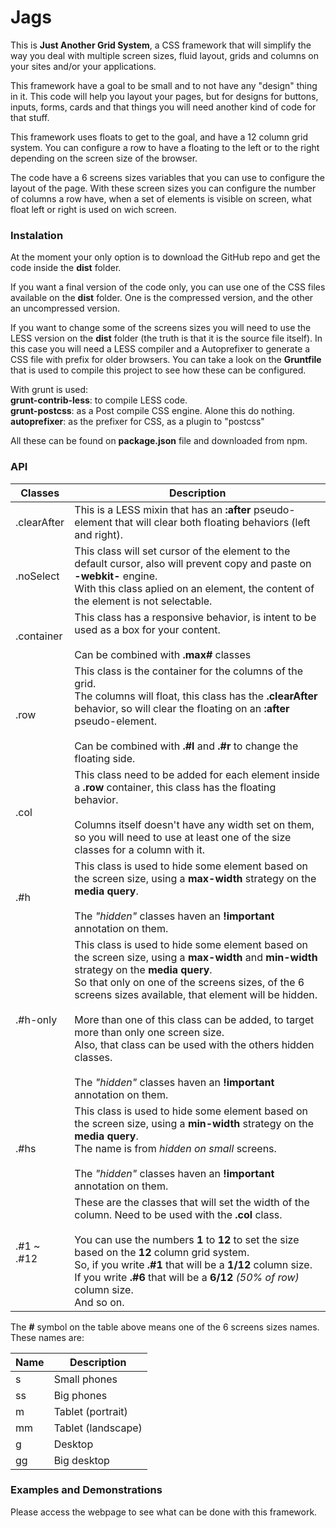# Jags

This is **Just Another Grid System**, a CSS framework that will simplify the way you deal with multiple screen sizes, fluid layout, grids and columns on your sites and/or your applications.

This framework have a goal to be small and to not have any "design" thing in it. 
This code will help you layout your pages, but for designs for buttons, inputs, forms, cards and that things you will need another kind of code for that stuff.

This framework uses floats to get to the goal, and have a 12 column grid system. You can configure a row to have a floating to the left or to the right depending on the screen size of the browser.

The code have a 6 screens sizes variables that you can use to configure the layout of the page. 
With these screen sizes you can configure the number of columns a row have, when a set of elements is visible on screen, what float left or right is used on wich screen.

### Instalation

At the moment your only option is to download the GitHub repo and get the code inside the **dist** folder.

If you want a final version of the code only, you can use one of the CSS files available on the **dist** folder. One is the compressed version, and the other an uncompressed version.

If you want to change some of the screens sizes you will need to use the LESS version on the **dist** folder (the truth is that it is the source file itself). 
In this case you will need a LESS compiler and a Autoprefixer to generate a CSS file with prefix for older browsers. 
You can take a look on the **Gruntfile** that is used to compile this project to see how these can be configured. 

With grunt is used:  
**grunt-contrib-less**: to compile LESS code.  
**grunt-postcss**: as a Post compile CSS engine. Alone this do nothing.  
**autoprefixer**: as the prefixer for CSS, as a plugin to "postcss"  

All these can be found on **package.json** file and downloaded from npm.

### API

Classes         | Description                            
--------------- | ---------------------------------------
.clearAfter     | This is a LESS mixin that has an **:after** pseudo-element that will clear both floating behaviors (left and right).
.noSelect       | This class will set cursor of the element to the default cursor, also will prevent copy and paste on **-webkit-** engine.  <br/> With this class aplied on an element, the content of the element is not selectable.
.container      | This class has a responsive behavior, is intent to be used as a box for your content.  <br/><br/> Can be combined with **.max#** classes
.row            | This class is the container for the columns of the grid.  <br/> The columns will float, this class has the **.clearAfter** behavior, so will clear the floating on an **:after** pseudo-element. <br/> <br/> Can be combined with **.#l** and **.#r** to change the floating side.
.col            | This class need to be added for each element inside a **.row** container, this class has the floating behavior. <br/> <br/> Columns itself doesn't have any width set on them, so you will need to use at least one of the size classes for a column with it.
.#h             | This class is used to hide some element based on the screen size, using a **max-width** strategy on the **media query**. <br/> <br/> The *"hidden"* classes haven an **!important** annotation on them.
.#h-only        | This class is used to hide some element based on the screen size, using a **max-width** and **min-width** strategy on the **media query**. <br/> So that only on one of the screens sizes, of the 6 screens sizes available, that element will be hidden. <br/> <br/> More than one of this class can be added, to target more than only one screen size. <br/> Also, that class can be used with the others hidden classes. <br/> <br/> The *"hidden"* classes haven an **!important** annotation on them.
.#hs            | This class is used to hide some element based on the screen size, using a **min-width** strategy on the **media query**. <br/> The name is from *hidden on small* screens. <br/> <br/> The *"hidden"* classes haven an **!important** annotation on them.
.#1 ~ .#12      | These are the classes that will set the width of the column. Need to be used with the **.col** class. <br/> <br/> You can use the numbers **1** to **12** to set the size based on the **12** column grid system. <br/> So, if you write **.#1** that will be a **1/12** column size. <br/> If you write **.#6** that will be a **6/12** *(50% of row)* column size. <br/> And so on.


The **#** symbol on the table above means one of the 6 screens sizes names. These names are:

Name    | Description                            
------- | ---------------------------------------
s       | Small phones
ss      | Big phones
m       | Tablet (portrait)
mm      | Tablet (landscape)
g       | Desktop
gg      | Big desktop




### Examples and Demonstrations

Please access the webpage to see what can be done with this framework.

